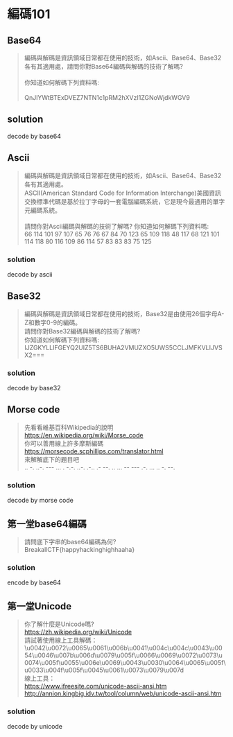 # 編碼101
## Base64
> 編碼與解碼是資訊領域日常都在使用的技術，如Ascii、Base64、Base32各有其適用處，請問你對Base64編碼與解碼的技術了解嗎?
<br></br>
你知道如何解碼下列資料嗎:
<br></br>
QnJlYWtBTExDVEZ7NTN1c1pRM2hXVzI1ZGNoWjdkWGV9

## solution
decode by base64

## Ascii
>編碼與解碼是資訊領域日常都在使用的技術，如Ascii、Base64、Base32各有其適用處。  
ASCII(American Standard Code for Information Interchange)美國資訊交換標準代碼是基於拉丁字母的一套電腦編碼系統，它是現今最通用的單字元編碼系統。
<br></br>
請問你對Ascii編碼與解碼的技術了解嗎?
你知道如何解碼下列資料嗎:  
66 114 101 97 107 65 76 76 67 84 70 123 65 109 118 48 117 68 121 101 114 118 80 116 109 86 114 57 83 83 83 75 125

### solution
decode by ascii
## Base32
> 編碼與解碼是資訊領域日常都在使用的技術，Base32是由使用26個字母A-Z和數字0-9的編碼。  
請問你對Base32編碼與解碼的技術了解嗎?  
你知道如何解碼下列資料嗎:  
IJZGKYLLIFGEYQ2UIZ5TS6BUHA2VMUZXO5UWS5CCLJMFKVLIJVSX2===

### solution
decode by base32

## Morse code
> 先看看維基百科Wikipedia的說明  
https://en.wikipedia.org/wiki/Morse_code  
你可以善用線上許多摩斯編碼  
https://morsecode.scphillips.com/translator.html  
來解解底下的題目吧  
.. -. ..-. --- ... . -.-. ..-. .-.. .- --. .. ... -- --- .-. ... .. -. --.

### solution
decode by morse code
## 第一堂base64編碼
> 請問底下字串的base64編碼為何?  
BreakallCTF{happyhackinghighhaaha}

### solution
encode by base64


## 第一堂Unicode
> 你了解什麼是Unicode嗎?  
https://zh.wikipedia.org/wiki/Unicode  
請試著使用線上工具解碼：  
\u0042\u0072\u0065\u0061\u006b\u0041\u004c\u004c\u0043\u0054\u0046\u007b\u006d\u0079\u005f\u0066\u0069\u0072\u0073\u0074\u005f\u0055\u006e\u0069\u0043\u0030\u0064\u0065\u005f\u0033\u004f\u005f\u0045\u0061\u0073\u0079\u007d  
線上工具：  
https://www.ifreesite.com/unicode-ascii-ansi.htm  
http://annion.kingbig.idv.tw/tool/column/web/unicode-ascii-ansi.htm

### solution

decode by unicode
